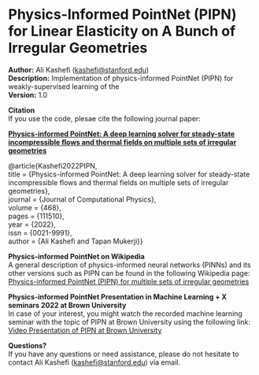 # Physics-Informed PointNet (PIPN) for Linear Elasticity on A Bunch of Irregular Geometries

**Author:** Ali Kashefi (kashefi@stanford.edu)<br>
**Description:** Implementation of physics-informed PointNet (PIPN) for weakly-supervised learning of the <br>
**Version:** 1.0 <br>

**Citation** <br>
If you use the code, plesae cite the following journal paper: <br>

**[Physics-informed PointNet: A deep learning solver for steady-state incompressible flows and thermal fields on multiple sets of irregular geometries](https://doi.org/10.1016/j.jcp.2022.111510)**

@article{Kashefi2022PIPN, <br>
title = {Physics-informed PointNet: A deep learning solver for steady-state incompressible flows and thermal fields on multiple sets of irregular geometries}, <br>
journal = {Journal of Computational Physics}, <br>
volume = {468}, <br>
pages = {111510}, <br>
year = {2022}, <br>
issn = {0021-9991}, <br>
author = {Ali Kashefi and Tapan Mukerji}} <br>


**Physics-informed PointNet on Wikipedia** <br>
A general description of physics-informed neural networks (PINNs) and its other versions such as PIPN can be found in the following Wikipedia page:<br>
[Physics-informed PointNet (PIPN) for multiple sets of irregular geometries](https://en.wikipedia.org/wiki/Physics-informed_neural_networks#Physics-informed_PointNet_(PIPN)_for_multiple_sets_of_irregular_geometries)

**Physics-informed PointNet Presentation in Machine Learning + X seminars 2022 at Brown University**<br>
In case of your interest, you might watch the recorded machine learning seminar with the topic of PIPN at Brown University using the following link:<br> 
[Video Presentation of PIPN at Brown University](https://www.dropbox.com/s/oafbjl6xaihotqa/GMT20220325-155140_Recording_2560x1440.mp4?dl=0)


**Questions?** <br>
If you have any questions or need assistance, please do not hesitate to contact Ali Kashefi (kashefi@stanford.edu) via email. 
